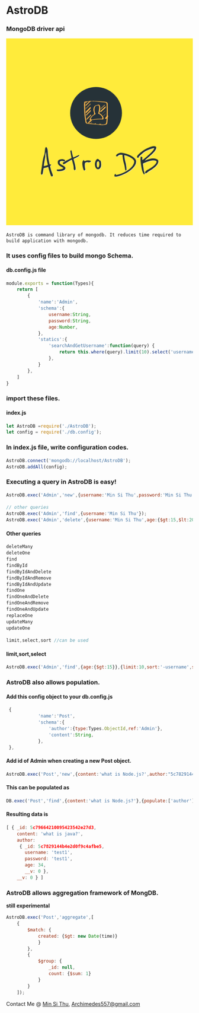 # AstroDB

### MongoDB driver api
![AstroDB Logo](https://github.com/MinSiThu/astroDB/blob/master/logo/logo.png?raw=true "AstroDB")
``` 
AstroDB is command library of mongodb. It reduces time required to build application with mongodb.
```
### It uses config files to build mongo Schema.
#### db.config.js file 

```javascript
module.exports = function(Types){
    return [
        {
            'name':'Admin',
            'schema':{
                username:String,
                password:String,
                age:Number,
            },
            'statics':{
                'searchAndGetUsername':function(query) {
                    return this.where(query).limit(10).select('username');
                },
            }
        },
    ]
}
```

### import these files.
#### index.js
```javascript
let AstroDB =require('./AstroDB');
let config = require('./db.config');
```

### In index.js file, write configuration codes.
```javascript
AstroDB.connect('mongodb://localhost/AstroDB');
AstroDB.addAll(config);
```
### Executing a query in **AstroDB** is easy!
```javascript
AstroDB.exec('Admin','new',{username:'Min Si Thu',password:'Min Si Thu',age:19});

// other queries
AstroDB.exec('Admin','find',{username:'Min Si Thu'});
AstroDB.exec('Admin','delete',{username:'Min Si Thu',age:{$gt:15,$lt:20}});
```

#### Other queries
```javascript
deleteMany
deleteOne
find
findById
findByIdAndDelete
findByIdAndRemove
findByIdAndUpdate
findOne
findOneAndDelete
findOneAndRemove
findOneAndUpdate
replaceOne
updateMany
updateOne

limit,select,sort //can be used
```
#### limit,sort,select
```javascript
AstroDB.exec('Admin','find',{age:{$gt:15}},{limit:10,sort:'-username',select:'username age'});
```

### AstroDB also allows population.
#### Add this config object to your db.config.js
```javascript
 {
            'name':'Post',
            'schema':{
                'author':{type:Types.ObjectId,ref:'Admin'},
                'content':String,
            },
 },
```
#### Add id of Admin when creating a new Post object.
```javascript
AstroDB.exec('Post','new',{content:'what is Node.js?',author:"5c7829144b4e2d0f9c4afbe5",})
``` 


#### This can be populated as 
```javascript
DB.exec('Post','find',{content:'what is Node.js?'},{populate:['author']});
```

#### Resulting data is 
```javascript
[ { _id: 5c79664210095423542e27d3,
    content: 'what is java?',
    author:
     { _id: 5c7829144b4e2d0f9c4afbe5,
       username: 'test1',
       password: 'test1',
       age: 34,
       __v: 0 },
    __v: 0 } ]
```

### **AstroDB** allows aggregation framework of MongDB.
**still experimental**
```javascript
AstroDB.exec('Post','aggregate',[
    {
        $match: {
            created: {$gt: new Date(time)}
            }
        },
        {
            $group: {
                _id: null,
                count: {$sum: 1}
            }
        }
    ]);
``` 

Contact Me @ [Min Si Thu](https://www.facebook.com/profile.php?id=100008064318566 'facebook profile'),
Archimedes557@gmail.com